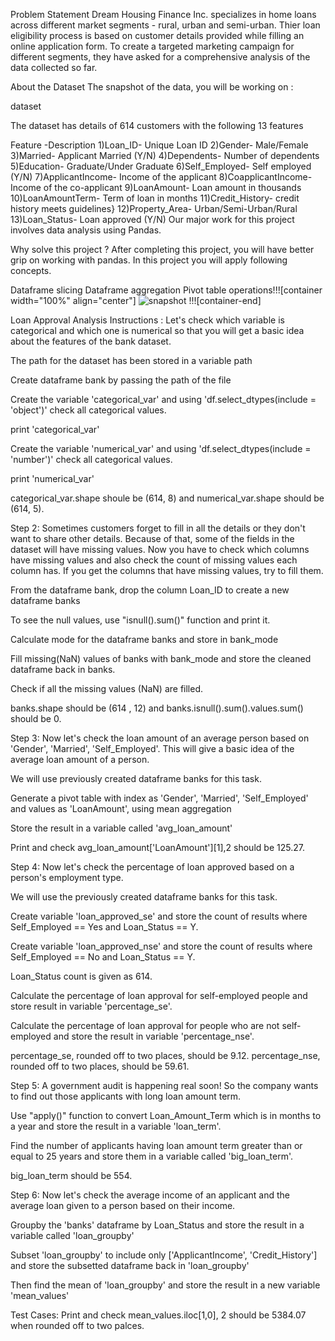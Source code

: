 Problem Statement
Dream Housing Finance Inc. specializes in home loans across different market segments - rural, urban and semi-urban. Thier loan eligibility process is based on customer details provided while filling an online application form. To create a targeted marketing campaign for different segments, they have asked for a comprehensive analysis of the data collected so far.

About the Dataset
The snapshot of the data, you will be working on :

dataset

The dataset has details of 614 customers with the following 13 features

Feature	-Description
1)Loan_ID-	Unique Loan ID
2)Gender-	Male/Female
3)Married-	Applicant Married (Y/N)
4)Dependents-	Number of dependents
5)Education-	Graduate/Under Graduate
6)Self_Employed-	Self employed (Y/N)
7)ApplicantIncome-	Income of the applicant
8)CoapplicantIncome-	Income of the co-applicant
9)LoanAmount-	Loan amount in thousands
10)LoanAmountTerm-	Term of loan in months
11)Credit_History-	credit history meets guidelines}
12)Property_Area-	Urban/Semi-Urban/Rural
13)Loan_Status-	Loan approved (Y/N)
Our major work for this project involves data analysis using Pandas.

Why solve this project ?
After completing this project, you will have better grip on working with pandas. In this project you will apply following concepts.

Dataframe slicing
Dataframe aggregation
Pivot table operations!!![container width="100%" align="center"]
![snapshot](undefined/account/b16/6a1f0c95-2915-474c-917f-dc711cc8d89b/b19/6701e4db-1865-4a6a-bb85-30c86af03913/file.PNG)
!!![container-end]




Loan Approval Analysis
Instructions :
Let's check which variable is categorical and which one is numerical so that you will get a basic idea about the features of the bank dataset.

The path for the dataset has been stored in a variable path

Create dataframe bank by passing the path of the file

Create the variable 'categorical_var' and using 'df.select_dtypes(include = 'object')' check all categorical values.

print 'categorical_var'

Create the variable 'numerical_var' and using 'df.select_dtypes(include = 'number')' check all categorical values.

print 'numerical_var'

categorical_var.shape shoule be (614, 8) and numerical_var.shape should be (614, 5).

Step 2: Sometimes customers forget to fill in all the details or they don't want to share other details. Because of that, some of the fields in the dataset will have missing values. Now you have to check which columns have missing values and also check the count of missing values each column has. If you get the columns that have missing values, try to fill them.

From the dataframe bank, drop the column Loan_ID to create a new dataframe banks

To see the null values, use "isnull().sum()" function and print it.

Calculate mode for the dataframe banks and store in bank_mode

Fill missing(NaN) values of banks with bank_mode and store the cleaned dataframe back in banks.

Check if all the missing values (NaN) are filled.

banks.shape should be (614 , 12) and banks.isnull().sum().values.sum() should be 0.

Step 3: Now let's check the loan amount of an average person based on 'Gender', 'Married', 'Self_Employed'. This will give a basic idea of the average loan amount of a person.

We will use previously created dataframe banks for this task.

Generate a pivot table with index as 'Gender', 'Married', 'Self_Employed' and values as 'LoanAmount', using mean aggregation

Store the result in a variable called 'avg_loan_amount'

Print and check avg_loan_amount['LoanAmount'][1],2 should be 125.27.

Step 4: Now let's check the percentage of loan approved based on a person's employment type.

We will use the previously created dataframe banks for this task.

Create variable 'loan_approved_se' and store the count of results where Self_Employed == Yes and Loan_Status == Y.

Create variable 'loan_approved_nse' and store the count of results where Self_Employed == No and Loan_Status == Y.

Loan_Status count is given as 614.

Calculate the percentage of loan approval for self-employed people and store result in variable 'percentage_se'.

Calculate the percentage of loan approval for people who are not self-employed and store the result in variable 'percentage_nse'.

percentage_se, rounded off to two places, should be 9.12.
percentage_nse, rounded off to two places, should be 59.61.

Step 5: A government audit is happening real soon! So the company wants to find out those applicants with long loan amount term.

Use "apply()" function to convert Loan_Amount_Term which is in months to a year and store the result in a variable 'loan_term'.

Find the number of applicants having loan amount term greater than or equal to 25 years and store them in a variable called 'big_loan_term'.

big_loan_term should be 554.

Step 6: Now let's check the average income of an applicant and the average loan given to a person based on their income.

Groupby the 'banks' dataframe by Loan_Status and store the result in a variable called 'loan_groupby'

Subset 'loan_groupby' to include only ['ApplicantIncome', 'Credit_History'] and store the subsetted dataframe back in 'loan_groupby'

Then find the mean of 'loan_groupby' and store the result in a new variable 'mean_values'

Test Cases: Print and check mean_values.iloc[1,0], 2 should be 5384.07 when rounded off to two palces.
